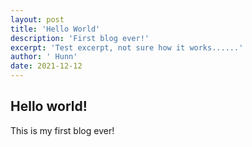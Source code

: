 ```yaml
---
layout: post
title: 'Hello World'
description: 'First blog ever!'
excerpt: 'Test excerpt, not sure how it works......'
author: ' Hunn'
date: 2021-12-12
---
```


## Hello world!

This is my first blog ever!
